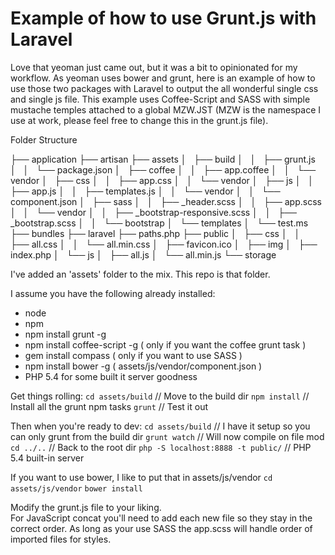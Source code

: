 Example of how to use Grunt.js with Laravel
===========================================

Love that yeoman just came out, but it was a bit to opinionated for my workflow.  As yeoman uses bower and grunt, here is an example of how to use those two packages with Laravel to output the all wonderful single css and single js file.  This example uses Coffee-Script and SASS with simple mustache temples attached to a global MZW.JST (MZW is the namespace I use at work, please feel free to change this in the grunt.js file).

Folder Structure

├── application
├── artisan
├── assets
│   ├── build
│   │   ├── grunt.js
│   │   └── package.json
│   ├── coffee
│   │   ├── app.coffee
│   │   └── vendor
│   ├── css
│   │   ├── app.css
│   │   └── vendor
│   ├── js
│   │   ├── app.js
│   │   ├── templates.js
│   │   └── vendor
│   │       └── component.json
│   ├── sass
│   │   ├── _header.scss
│   │   ├── app.scss
│   │   └── vendor
│   │       ├── _bootstrap-responsive.scss
│   │       ├── _bootstrap.scss
│   │       └── bootstrap
│   └── templates
│       └── test.ms
├── bundles
├── laravel
├── paths.php
├── public
│   ├── css
│   │   ├── all.css
│   │   └── all.min.css
│   ├── favicon.ico
│   ├── img
│   ├── index.php
│   └── js
│       ├── all.js
│       └── all.min.js
└── storage

I've added an 'assets' folder to the mix.  This repo is that folder.

I assume you have the following already installed:
- node
- npm
- npm install grunt -g
- npm install coffee-script -g ( only if you want the coffee grunt task )
- gem install compass ( only if you want to use SASS )
- npm install bower -g ( assets/js/vendor/component.json ) 
- PHP 5.4 for some built it server goodness

Get things rolling:
`cd assets/build`                    // Move to the build dir
`npm install`                        // Install all the grunt npm tasks
`grunt`                              // Test it out  

Then when you're ready to dev:
`cd assets/build`                    // I have it setup so you can only grunt from the build dir
`grunt watch`                        // Will now compile on file mod
`cd ../..`                           // Back to the root dir
`php -S localhost:8888 -t public/`   // PHP 5.4 built-in server

If you want to use bower, I like to put that in assets/js/vendor
`cd assets/js/vendor`
`bower install`

Modify the grunt.js file to your liking.  
For JavaScript concat you'll need to add each new file so they stay in the correct order.
As long as your use SASS the app.scss will handle order of imported files for styles.